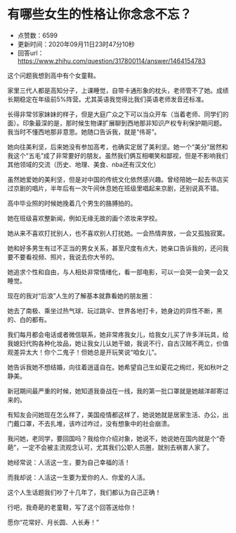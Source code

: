 # 有哪些女生的性格让你念念不忘？
- 点赞数：6599
- 更新时间：2020年09月11日23时47分10秒
- 回答url：https://www.zhihu.com/question/317800114/answer/1464154783
<body>
 <p data-pid="3BWbIBwt">这个问题我想到高中有个女童鞋。</p>
 <p data-pid="59bWZTFH">家里三代人都是高知分子，上课睡觉，自带卡通形象的枕头，老师管不了她。成绩长期稳定在年级前5%阵营。尤其英语我觉得比我们英语老师发音还标准。</p>
 <p data-pid="Q2UYfr_E">长得非常邻家妹妹的样子，但是大庭广众之下可以当众开车（当着老师、同学们的面）。印象最深的是，那时候生物课扩展聊到西地那非知识产权专利保护期问题。我当时不懂西地那非意思。她随口告诉我，就是“伟哥”。</p>
 <p data-pid="EgPGfrvb">她向往美利坚，后来她没有参加高考，也确实定居了美利坚。她一个“美分”居然和我这个“五毛”成了非常要好的朋友。虽然我们俩互相嘲笑和鄙视，但是不影响我们其他领域的交流（历史、地理、美食、nba还有汉文化）</p>
 <p data-pid="uUewcGCe">虽然她爱她的美利坚，但是对中国的传统文化依然感兴趣。曾经陪她一起去书店买过京剧的唱片，半年后有一次午间休息她在班级里唱起来京剧，还别说真不错。</p>
 <p data-pid="BGe3M7gH">高中毕业照的时候她挽着几个男生的胳膊拍的。</p>
 <p data-pid="kJiCeG_j">她在班级喜欢整新闻，例如无缘无故的画个浓妆来学校。</p>
 <p data-pid="jJn2OXC2">她从来不喜欢打扰别人，也不喜欢别人打扰她。一会热情奔放，一会又孤独寂寞。</p>
 <p data-pid="vnR-RkVy">她和好多男生有过不正当的男女关系，甚至尺度有点大，她亲口告诉我的，还问我要不要看视频、照片，我说去你大爷的。</p>
 <p data-pid="tOHWGd3U">她追求个性和自由，与人相处非常情绪化，看一部电影，可以一会哭一会笑一会又睡觉。</p>
 <p data-pid="bliO_kWu">现在的我对“后浪”人生的了解基本就靠看她的朋友圈：</p>
 <p data-pid="aVoH-UZi">她去了南极、乘坐过热气球、玩过跳伞、世界各地打卡，她身边的异性不断，黑的、白的都有。</p>
 <p data-pid="KW08N1qr">我们每月都会电话或者微信联系，她非常疼我女儿，给我女儿买了许多洋玩具，给我媳妇代购各种化妆品，她让我女儿认她干娘，我说不行，自古汉贼不两立，价值观差异太大！你个二鬼子！但她总是开玩笑说“咱女儿”。</p>
 <p data-pid="YmUuSykE">她告诉我她不想结婚，向往着逍遥自在。她希望自己生如夏花之绚烂，死如秋叶之静美。</p>
 <p data-pid="Em-f6Oxe">新冠期间最严重的时候，她知道我奋战在一线，我的第一批口罩就是她越洋邮寄过来的。</p>
 <p data-pid="mCDNfQCG">有知友会问她现在怎么样了，美国疫情都这样了，她说她就是居家生活、办公，出门戴口罩，不去扎堆，该咋过咋过，没有想象中的社会崩溃。</p>
 <p data-pid="2Gi0DMAJ">我问她，老同学，要回国吗？我给你介绍对象，她说不，她说她在国内就是个“奇葩”，一定不会被主流观念认可，尤其我们公职人员圈，就别去祸害人家了。</p>
 <p data-pid="iFpjOfqd">她经常说：人活这一生，要为自己幸福的活！</p>
 <p data-pid="BmndB-ml">而我却说：人活这一生要为爱你的人、你爱的人活。</p>
 <p data-pid="jAV3gHaP">这个人生话题我们吵了十几年了，我们都认为自己正确！</p>
 <p data-pid="c8zOUNRW">行吧，我奇葩的老童鞋，写了这个回答送给你！</p>
 <p data-pid="s29_A-Yh">愿你“花常好、月长圆、人长寿！”</p>
</body>